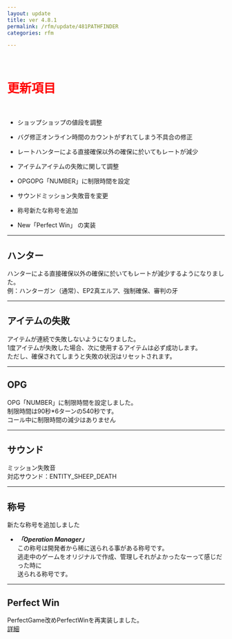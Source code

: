 ```yaml
---
layout: update
title: ver 4.8.1
permalink: /rfm/update/481PATHFINDER
categories: rfm

---
```

<br>
<h1 id="1"><font color="red">更新項目</font></h1><br>


+ <span class="blue-badge">ショップ</span>ショップの値段を調整 

+ <span class="red-badge">バグ修正</span>オンライン時間のカウントがずれてしまう不具合の修正

+ <span class="blue-badge">レート</span>ハンターによる直接確保以外の確保に於いてもレートが減少

+ <span class="blue-badge">アイテム</span>アイテムの失敗に関して調整

+ <span class="blue-badge">OPG</span>OPG「NUMBER」に制限時間を設定

+ <span class="blue-badge">サウンド</span>ミッション失敗音を変更

+ <span class="blue-badge">称号</span>新たな称号を追加

+ <span class="yellow-badge">New</span>「Perfect Win」 の実装


----------------------------------------------------
## ハンター  

ハンターによる直接確保以外の確保に於いてもレートが減少するようになりました。<br>
例：ハンターガン（通常）、EP2真エルア、強制確保、審判の牙<br>


----------------------------------------------------
## アイテムの失敗

アイテムが連続で失敗しないようになりました。<br>
1度アイテムが失敗した場合、次に使用するアイテムは必ず成功します。<br>
ただし、確保されてしまうと失敗の状況はリセットされます。<br>

----------------------------------------------------
## OPG

OPG「NUMBER」に制限時間を設定しました。<br>
制限時間は90秒*6ターンの540秒です。<br>
コール中に制限時間の減少はありません<br>

----------------------------------------------------
## サウンド

ミッション失敗音<br>
対応サウンド：ENTITY_SHEEP_DEATH

----------------------------------------------------
## 称号

新たな称号を追加しました<br>
+ ***「Operation Manager」***<br>
この称号は開発者から稀に送られる事がある称号です。<br>
逃走中のゲームをオリジナルで作成、管理しそれがよかったなーって感じだった時に<br>
送られる称号です。<br>

----------------------------------------------------
## Perfect Win

PerfectGame改めPerfectWinを再実装しました。<br>
[詳細](http://web.njj12.net//rfm/perfectwin)
